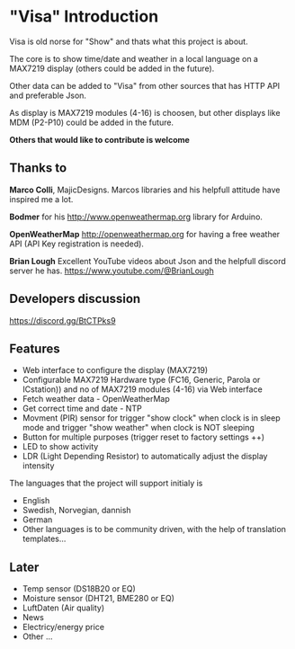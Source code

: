 # "Visa" Introduction

Visa is old norse for "Show" and thats what this project is about.

The core is to show time/date and weather in a local language on a MAX7219 display (others could be added in the future).

Other data can be added to "Visa" from other sources that has HTTP API and preferable Json.

As display is MAX7219 modules (4-16) is choosen, but other displays like MDM (P2-P10) could be added in the future.

**Others that would like to contribute is welcome**

## Thanks to

**Marco Colli**, MajicDesigns. Marcos libraries and his helpfull attitude have inspired me a lot.

**Bodmer** for his http://www.openweathermap.org library for Arduino.

**OpenWeatherMap** http://openweathermap.org for having a free weather API (API Key registration is needed).

**Brian Lough** Excellent YouTube videos about Json and the helpfull discord server he has. https://www.youtube.com/@BrianLough


## Developers discussion

https://discord.gg/BtCTPks9


## Features

- Web interface to configure the display (MAX7219)
- Configurable MAX7219 Hardware type (FC16, Generic, Parola or ICstation)) and no of MAX7219 modules (4-16) via Web interface
- Fetch weather data - OpenWeatherMap
- Get correct time and date - NTP
- Movment (PIR) sensor for trigger "show clock" when clock is in sleep mode and trigger "show weather" when clock is NOT sleeping
- Button for multiple purposes (trigger reset to factory settings ++)
- LED to show activity
- LDR (Light Depending Resistor) to automatically adjust the display intensity

The languages that the project will support initialy is
- English
- Swedish, Norvegian, dannish
- German
- Other languages is to be community driven, with the help of translation templates...

## Later

- Temp sensor (DS18B20 or EQ)
- Moisture sensor (DHT21, BME280 or EQ)
- LuftDaten (Air quality)
- News
- Electricy/energy price
- Other ...
